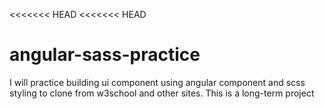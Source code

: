 <<<<<<< HEAD
<<<<<<< HEAD
# angular-sass-practice
I will practice building ui component using angular component and scss styling to clone from w3school and other sites. This is a long-term project